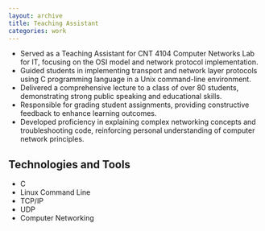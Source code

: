 ```yaml
---
layout: archive
title: Teaching Assistant
categories: work
---
```


- Served as a Teaching Assistant for CNT 4104 Computer Networks Lab for IT, focusing on the OSI model and network protocol implementation.
- Guided students in implementing transport and network layer protocols using C programming language in a Unix command-line environment.
- Delivered a comprehensive lecture to a class of over 80 students, demonstrating strong public speaking and educational skills.
- Responsible for grading student assignments, providing constructive feedback to enhance learning outcomes.
- Developed proficiency in explaining complex networking concepts and troubleshooting code, reinforcing personal understanding of computer network principles.

## Technologies and Tools
- C
- Linux Command Line
- TCP/IP
- UDP
- Computer Networking

